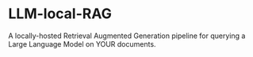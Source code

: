 # LLM-local-RAG
A locally-hosted Retrieval Augmented Generation pipeline for querying a Large Language Model on YOUR documents.
